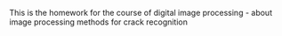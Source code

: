 This is the homework for the course of digital image processing - about image processing methods for crack recognition

